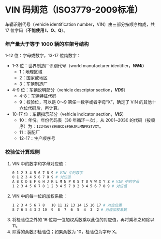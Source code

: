 # VIN 码规范（ISO3779-2009标准）
车辆识别代号（vehicle identification number，VIN）由三部分按顺序构成，共 17 位字码（**不能使用 I、O、Q**）。

### 年产量大于等于 1000 辆的车架号结构
1-12 位：字母或数字，13-17 位纯数字：
+ 1-3 位：世界制造厂识别代号（world manufacturer identifier，***WMI***）
  - 1：地理区域
  - 2：国家或地区
  - 3：车辆制造厂
+ 4-9 位：车辆说明部分（vehicle descriptor section，***VDS***）
  - 4-8：车辆特征代码
  - 9：校验位，可以是 0～9 第任一数字或者字母“X”，确定了 VIN 的其他十六位代码后，再计算。
+ 10-17 位：车辆指示部分（vehicle indicator section，***VIS***）
  - 10：年份。年份代码表（30 年循环一次），从 2001~2030 的代码（按顺序）为：`123456789ABCDEFGHJKLMNPRSTVXY`。
  - 11：装配厂
  - 12-17：生产顺序号


### 校验位计算规则
1. VIN 中的数字和字母对应值：
    ```sh
    0 1 2 3 4 5 6 7 8 9 # VIN 中的数字
    0 1 2 3 4 5 6 7 8 9 # 对应值
    A B C D E F G H J K L M N P R S T U V W X Y Z # VIN 中的字母
    1 2 3 4 5 6 7 8 1 2 3 4 5 7 9 2 3 4 5 6 7 8 9 # 对应值
    ```
2. VIN 中的每一位的加权系数：
    ```sh
    1 2 3 4 5 6 7 8   10 11 12 13 14 15 16 17 # 对应位置
    8 7 6 5 4 3 2 10  9  8  7  6  5  4  3  2 # 对应加权系数
    ```
3. 将检验位之外的 16 位每一位加权系数乘以此位的对应值，再将乘积之和除以 11。
4. 除得的余数即检验位；如果余数为 10，检验位为字母 X。